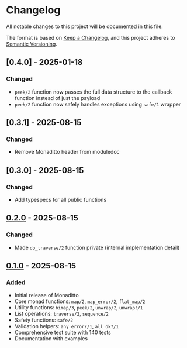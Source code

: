 # Changelog

All notable changes to this project will be documented in this file.

The format is based on [Keep a Changelog](https://keepachangelog.com/en/1.0.0/),
and this project adheres to [Semantic Versioning](https://semver.org/spec/v2.0.0.html).

## [0.4.0] - 2025-01-18

### Changed
- `peek/2` function now passes the full data structure to the callback function instead of just the payload
- `peek/2` function now safely handles exceptions using `safe/1` wrapper

## [0.3.1] - 2025-08-15

### Changed
- Remove Monaditto header from moduledoc

## [0.3.0] - 2025-08-15

### Changed
- Add typespecs for all public functions

## [0.2.0] - 2025-08-15

### Changed
- Made `do_traverse/2` function private (internal implementation detail)

## [0.1.0] - 2025-08-15

### Added
- Initial release of Monaditto
- Core monad functions: `map/2`, `map_error/2`, `flat_map/2`
- Utility functions: `bimap/3`, `peek/2`, `unwrap/2`, `unwrap!/1`
- List operations: `traverse/2`, `sequence/2`
- Safety functions: `safe/2`
- Validation helpers: `any_error?/1`, `all_ok?/1`
- Comprehensive test suite with 140 tests
- Documentation with examples

[0.2.0]: https://github.com/bardoor/monaditto/releases/tag/v0.2.0
[0.1.0]: https://github.com/bardoor/monaditto/releases/tag/v0.1.0
